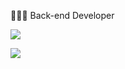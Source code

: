 👨🏻‍💻 Back-end Developer

![](https://komarev.com/ghpvc/?username=FabioB8a&style=for-the-badge)


<img align="left" src="https://github-readme-stats.vercel.app/api?username=fabiob8a&show_icons=true&count_private=true&theme=gruvbox" />

